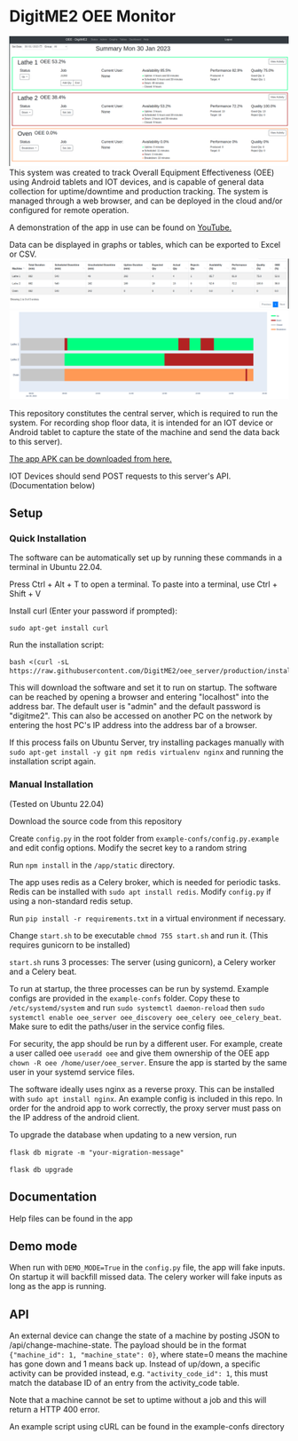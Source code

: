 # DigitME2 OEE Monitor

 ![image](images/screenshot-status.png)
This system was created to track Overall Equipment Effectiveness (OEE) using Android tablets and IOT devices, and is 
 capable of general data collection for uptime/downtime and production tracking.
The system is managed through a web browser, and can be deployed in the cloud and/or configured for remote operation.

A demonstration of the app in use can be found on [YouTube.](https://www.youtube.com/watch?v=DQbJFctLYT4) 

Data can be displayed in graphs or tables, which can be exported to Excel or CSV. ![image](images/screenshot-table.png) ![image](images/screenshot-gantt.png)


This repository constitutes the central server, which is required to run the system. For recording shop floor data,
it is intended for an IOT device or Android tablet to capture the state of the machine and send the data back to this server).

[The app APK can be downloaded from here.](https://github.com/DigitME2/MachineMonitoring/releases) 

IOT Devices should send POST requests to this server's API. (Documentation below)

## Setup
### Quick Installation
The software can be automatically set up by running these commands in a terminal in Ubuntu 22.04.

Press Ctrl + Alt + T to open a terminal. To paste into a terminal, use Ctrl + Shift + V

Install curl (Enter your password if prompted):
```
sudo apt-get install curl
```

Run the installation script:

```
bash <(curl -sL https://raw.githubusercontent.com/DigitME2/oee_server/production/install.sh)
```



This will download the software and set it to run on startup. The software can be reached by opening a browser and entering "localhost" into the address bar. The default user is "admin" and the default password is "digitme2".
This can also be accessed on another PC on the network by entering the host PC's IP address into the address bar of a browser.

If this process fails on Ubuntu Server, try installing packages manually with 
`sudo apt-get install -y git npm redis virtualenv nginx`
and running the installation script again.
### Manual Installation

(Tested on Ubuntu 22.04)

Download the source code from this repository

Create `config.py` in the root folder from `example-confs/config.py.example` and edit config options. Modify the secret key to a random string

Run `npm install` in the `/app/static` directory.

The app uses redis as a Celery broker, which is needed for periodic tasks. Redis can be installed with `sudo apt install redis`. Modify `config.py` if using a non-standard redis setup.

Run `pip install -r requirements.txt` in a virtual environment if necessary.

Change `start.sh` to be executable `chmod 755 start.sh` and run it.
(This requires gunicorn to be installed)

`start.sh` runs 3 processes: The server (using gunicorn), a Celery worker and a Celery beat.

To run at startup, the three processes can be run by systemd. Example configs are provided in the `example-confs` folder. Copy these to `/etc/systemd/system` and run `sudo systemctl daemon-reload` then `sudo systemctl enable oee_server oee_discovery oee_celery oee_celery_beat`. Make sure to edit the paths/user in the service config files.

For security, the app should be run by a different user. For example, create a user called oee `useradd oee` and give them ownership of the OEE app `chown -R oee /home/user/oee_server`. Ensure the app is started by the same user in your systemd service files.

The software ideally uses nginx as a reverse proxy. This can be installed with `sudo apt install nginx`. An example config is included in this repo. In order for the android app to work correctly, the proxy server must pass on the IP address of the android client.

To upgrade the database when updating to a new version, run

`flask db migrate -m "your-migration-message"`

`flask db upgrade`


## Documentation

Help files can be found in the app

## Demo mode

When run with `DEMO_MODE=True` in the `config.py` file, the app will fake inputs. On startup it will backfill missed data. The celery worker will fake inputs as long as the app is running.

## API

An external device can change the state of a machine by posting JSON to /api/change-machine-state. The payload should be in the format `{"machine_id": 1, "machine_state": 0}`, where state=0 means the machine has gone down and 1 means back up. Instead of up/down, a specific activity can be provided instead, e.g. `"activity_code_id": 1`, this must match the database ID of an entry from the activity_code table. 

Note that a machine cannot be set to uptime without a job and this will return a HTTP 400 error.

An example script using cURL can be found in the example-confs directory
